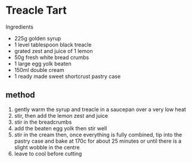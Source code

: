 # Treacle Tart

Ingredients

-   225g golden syrup
-   1 level tablespoon black treacle
-   grated zest and juice of 1 lemon
-   50g fresh white bread crumbs
-   1 large egg yolk beaten
-   150ml double cream
-   1 ready made sweet shortcrust pastry case

## method

1.  gently warm the syrup and treacle in a saucepan over a very low heat
2.  stir, then add the lemon zest and juice
3.  stir in the breadcrumbs
4.  add the beaten egg yolk then stir well
5.  stir in the cream then, once everything is fully combined, tip into the
    pastry case and bake at 170c for about 25 minutes or until there is a slight
    wobble in the centre
6.  leave to cool before cutting
